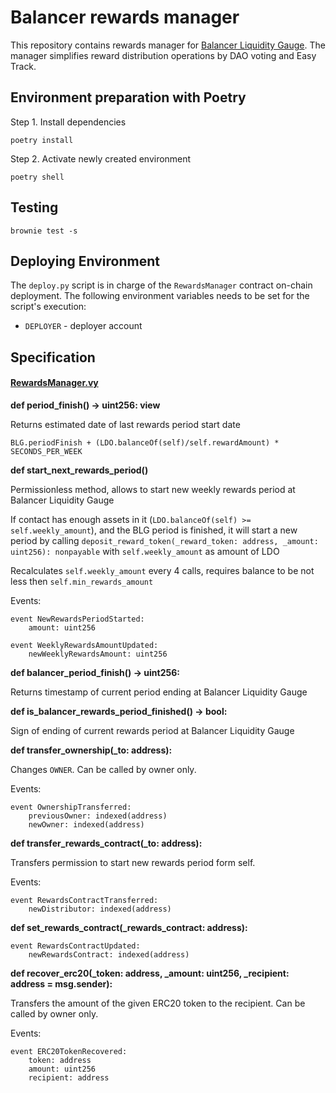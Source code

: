 # Balancer rewards manager

This repository contains rewards manager for [Balancer Liquidity Gauge](https://etherscan.io/address/0xcD4722B7c24C29e0413BDCd9e51404B4539D14aE#code). The manager simplifies reward distribution operations by DAO voting and Easy Track.

## Environment preparation with Poetry

Step 1. Install dependencies
```shell
poetry install
```

Step 2. Activate newly created environment
```shell
poetry shell
```

## Testing

`brownie test -s`

## Deploying Environment

The `deploy.py` script is in charge of the `RewardsManager` contract on-chain deployment.
The following environment variables needs to be set for the script's execution:

* `DEPLOYER` - deployer account

## Specification

#### [RewardsManager.vy](contracts/RewardsManager.vy)

**def period_finish() -> uint256: view**

Returns estimated date of last rewards period start date

    BLG.periodFinish + (LDO.balanceOf(self)/self.rewardAmount) * SECONDS_PER_WEEK

**def start_next_rewards_period()**

Permissionless method, allows to start new weekly rewards period at Balancer Liquidity Gauge

If contact has enough assets in it (`LDO.balanceOf(self) >= self.weekly_amount`), and the BLG period is finished, it will start a new period by calling `deposit_reward_token(_reward_token: address, _amount: uint256): nonpayable` with `self.weekly_amount` as amount of LDO

Recalculates `self.weekly_amount` every 4 calls, requires balance to be not less then `self.min_rewards_amount`

Events:

```vyper=
event NewRewardsPeriodStarted:
    amount: uint256
```

```vyper=
event WeeklyRewardsAmountUpdated:
    newWeeklyRewardsAmount: uint256
```

**def balancer_period_finish() -> uint256:**

Returns timestamp of current period ending at Balancer Liquidity Gauge

**def is_balancer_rewards_period_finished() -> bool:**

Sign of ending of current rewards period at Balancer Liquidity Gauge

**def transfer_ownership(_to: address):**

Changes `OWNER`. Can be called by owner only.

Events:

```vyper=
event OwnershipTransferred:
    previousOwner: indexed(address)
    newOwner: indexed(address)
```

**def transfer_rewards_contract(_to: address):**

Transfers permission to start new rewards period form self.

Events:

```vyper=
event RewardsContractTransferred:
    newDistributor: indexed(address)
```

**def set_rewards_contract(_rewards_contract: address):**

```vyper=
event RewardsContractUpdated:
    newRewardsContract: indexed(address)
```

**def recover_erc20(_token: address, _amount: uint256, _recipient: address = msg.sender):**

Transfers the amount of the given ERC20 token to the recipient. Can be called by owner only.

Events:
```vyper=
event ERC20TokenRecovered:
    token: address
    amount: uint256
    recipient: address
```

